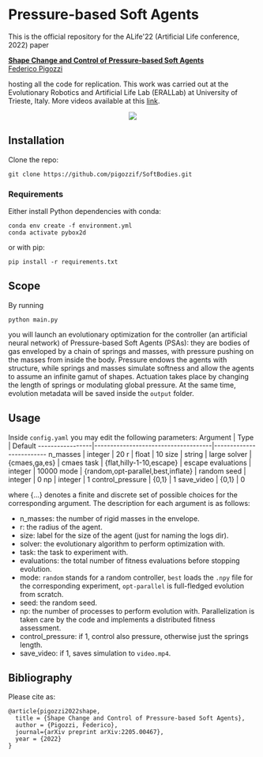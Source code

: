 # Pressure-based Soft Agents
This is the official repository for the ALife'22 (Artificial Life conference, 2022) paper

**<a href="https://arxiv.org/abs/2205.00467">Shape Change and Control of Pressure-based Soft Agents</a>**
<br>
<a href="https://pigozzif.github.io">Federico Pigozzi</a>
<br>

hosting all the code for replication. This work was carried out at the Evolutionary Robotics and Artificial Life Lab (ERALLab) at University of Trieste, Italy. More videos available at this [link](https://pressuresoftagents.github.io).

<div align="center">
<img src="teaser.gif"></img>
</div>

## Installation
Clone the repo:
```
git clone https://github.com/pigozzif/SoftBodies.git
```
### Requirements
Either install Python dependencies with conda:
```
conda env create -f environment.yml
conda activate pybox2d
```
or with pip:
```
pip install -r requirements.txt
```

## Scope
By running
```
python main.py
```
you will launch an evolutionary optimization for the controller (an artificial neural network) of Pressure-based Soft Agents (PSAs): they are bodies of gas enveloped by a chain of springs and masses, with pressure pushing on the masses from inside the body. Pressure endows the agents with structure, while springs and masses simulate softness and allow the agents to assume an infinite gamut of shapes. Actuation takes place by changing the length of springs or modulating global pressure. 
At the same time, evolution metadata will be saved inside the `output` folder.

## Usage
Inside `config.yaml` you may edit the following parameters:
Argument         | Type                                | Default
-----------------|-------------------------------------|-------------------------
n_masses         | integer                             | 20
r                | float                               | 10
size             | string                              | large
solver           | {cmaes,ga,es}                       | cmaes
task             | {flat,hilly-1-10,escape}            | escape
evaluations      | integer                             | 10000
mode             | {random,opt-parallel,best,inflate}  | random
seed             | integer                             | 0
np               | integer                             | 1
control_pressure | {0,1}                               | 1
save_video       | {0,1}                               | 0

where {...} denotes a finite and discrete set of possible choices for the corresponding argument. The description for each argument is as follows:
* n_masses: the number of rigid masses in the envelope.
* r: the radius of the agent.
* size: label for the size of the agent (just for naming the logs dir).
* solver: the evolutionary algorithm to perform optimization with.
* task: the task to experiment with.
* evaluations: the total number of fitness evaluations before stopping evolution.
* mode: `random` stands for a random controller, `best` loads the `.npy` file for the corresponding experiment, `opt-parallel` is full-fledged evolution from scratch.
* seed: the random seed.
* np: the number of processes to perform evolution with. Parallelization is taken care by the code and implements a distributed fitness assessment.
* control_pressure: if 1, control also pressure, otherwise just the springs length.
* save_video: if 1, saves simulation to `video.mp4`.

## Bibliography
Please cite as:
```
@article{pigozzi2022shape,
  title = {Shape Change and Control of Pressure-based Soft Agents},
  author = {Pigozzi, Federico},
  journal={arXiv preprint arXiv:2205.00467},
  year = {2022}
}
```
